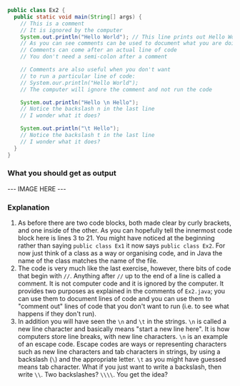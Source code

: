 ```java
public class Ex2 {
  public static void main(String[] args) {
    // This is a comment
    // It is ignored by the computer
    System.out.println("Hello World"); // This line prints out Hello World
    // As you can see comments can be used to document what you are doing
    // Comments can come after an actual line of code
    // You don't need a semi-colon after a comment

    // Comments are also useful when you don't want
    // to run a particular line of code:
    // System.our.println("Hello World");
    // The computer will ignore the comment and not run the code

    System.out.println("Hello \n Hello");
    // Notice the backslash n in the last line
    // I wonder what it does?

    System.out.println("\t Hello");
    // Notice the backslash t in the last line
    // I wonder what it does?
  }
}
```

### What you should get as output
--- IMAGE HERE ---

### Explanation
1. As before there are two code blocks, both made clear by curly brackets, and one inside of the other. As you can hopefully tell the innermost code block here is lines 3 to 21. You might have noticed at the beginning rather than saying `public class Ex1` it now says `public class Ex2`. For now just think of a class as a way or organising code, and in Java the name of the class matches the name of the file.
2. The code is very much like the last exercise, however, there bits of code that begin with `//`. Anything after `//` up to the end of a line is called a comment. It is not computer code and it is ignored by the computer. It provides two purposes as explained in the comments of `Ex2.java`; you can use them to document lines of code and you can use them to "comment out" lines of code that you don't want to run (i.e. to see what happens if they don't run).
3. In addition you will have seen the `\n` and `\t` in the strings. `\n` is called a new line character and basically means "start a new line here". It is how computers store line breaks, with new line characters. `\n` is an example of an escape code. Escape codes are ways or representing characters such as new line characters and tab characters in strings, by using a backslash (`\`) and the appropriate letter. `\t` as you might have guessed means tab character. What if you just want to write a backslash, then write `\\`. Two backslashes? `\\\\`. You get the idea?
